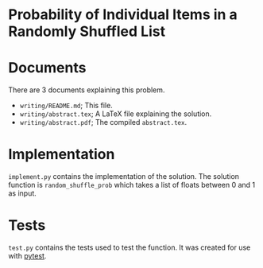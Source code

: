 # Probability of Individual Items in a Randomly Shuffled List

# Documents

There are 3 documents explaining this problem.

* ``writing/README.md``; This file.
* ``writing/abstract.tex``; A LaTeX file explaining the solution.
* ``writing/abstract.pdf``; The compiled ``abstract.tex``.

# Implementation

``implement.py`` contains the implementation of the solution. The solution function is ``random_shuffle_prob`` which takes a list of floats between 0 and 1 as input.

# Tests

``test.py`` contains the tests used to test the function. It was created for use with [pytest](https://docs.pytest.org/en/stable/).